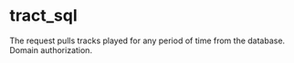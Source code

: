 # tract_sql

The request pulls tracks played for any period of time from the database. Domain authorization.
